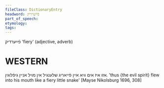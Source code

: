 ```yaml
---
fileClass: DictionaryEntry
headword: פֿײַערדיק
part_of_speech: 
etymology: 
tags: 
---
```

פֿײַערדיק
'fiery' (adjective, adverb) 

WESTERN
========

אזו איז אים וויא איין פֿייאריג שלענגיל אין מויל אניין גיפֿלוגין.
'thus {the evil spirit} flew into his mouth like a fiery little snake'
[Mayse Nikolsburg 1696, 308]